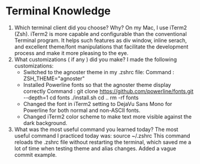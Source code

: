 # Terminal Knowledge 
1. Which terminal client did you choose? Why?
    On my Mac, I use iTerm2 (Zsh). iTerm2 is more capable and configurable than the conventional Terminal program. It helps such features as div window, inline serach, and excellent theme/font manipulations that facilitate the development process and make it more pleasing to the eye.
2. What customizations ( if any ) did you make?
    I made the following customizations:
    - Switched to the agnoster theme in my .zshrc file:
    Command : ZSH_THEME="agnoster"
    - Installed Powerline fonts so that the agnoster theme display correctly
    Command : git clone https://github.com/powerline/fonts.git --depth=1
            cd fonts
            ./install.sh
            cd ..
            rm -rf fonts
    - Changed the font in iTerm2 setting to DejaVu Sans Mono for Powerline for both normal and non-ASCII fonts.
    - Changed iTerm2 color scheme to make text more visible against the dark background.
3. What was the most useful command you learned today?
    The most useful command I practiced today was:
    source ~/.zshrc
    This command reloads the .zshrc file without restarting the terminal, which saved me a lot of time when testing theme and alias changes.
Added a vague commit example.
